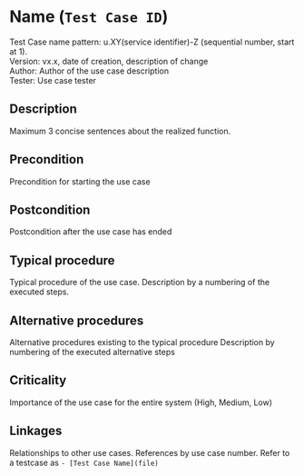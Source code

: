 # Name (`Test Case ID`)

Test Case name pattern: u.XY(service identifier)-Z (sequential number, start at 1).  
Version: vx.x, date of creation, description of change  
Author: Author of the use case description  
Tester: Use case tester

## Description

Maximum 3 concise sentences about the realized function.

## Precondition

Precondition for starting the use case

## Postcondition

Postcondition after the use case has ended

## Typical procedure

Typical procedure of the use case. Description
by a numbering of the executed steps.

## Alternative procedures

Alternative procedures existing to the typical procedure
Description by numbering of the executed
alternative steps

## Criticality

Importance of the use case for the entire system
(High, Medium, Low)

## Linkages

Relationships to other use cases.
References by use case number.
Refer to a testcase as
`- [Test Case Name](file)`
